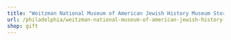 ```yaml
---
title: "Weitzman National Museum of American Jewish History Museum Store"
url: /philadelphia/weitzman-national-museum-of-american-jewish-history-museum-store/
shop: gift
---
```

